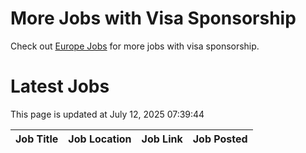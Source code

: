# More Jobs with Visa Sponsorship

Check out [Europe Jobs](https://github.com/sureshparimi/europejobs#latest-jobs) for more jobs with visa sponsorship.

# Latest Jobs

This page is updated at July 12, 2025 07:39:44

| Job Title | Job Location | Job Link | Job Posted |
| --- | --- | --- | --- |

